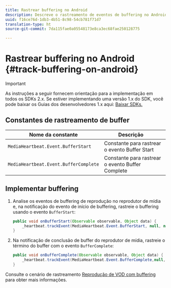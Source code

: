 ```yaml
---
title: Rastrear buffering no Android
description: Descreve o rastreamento de eventos de buffering no Android.
uuid: f16ce76d-1db3-4b51-8c98-54cb781f71d7
translation-type: ht
source-git-commit: 7da115fae0a05548173e8ca3ec68fae250128775

---
```



# Rastrear buffering no Android {#track-buffering-on-android}

>[!IMPORTANT]
>As instruções a seguir fornecem orientação para a implementação em todos os SDKs 2.x. Se estiver implementando uma versão 1.x do SDK, você pode baixar os Guias dos desenvolvedores 1.x aqui: [Baixar SDKs.](/help/sdk-implement/download-sdks.md)

## Constantes de rastreamento de buffer

| Nome da constante | Descrição     |
|---|---|
| `MediaHeartbeat.Event.BufferStart` | Constante para rastrear o evento Buffer Start |
| `MediaHeartbeat.Event.BufferComplete` | Constante para rastrear o evento Buffer Complete |

## Implementar buffering

1. Analise os eventos de buffering de reprodução no reprodutor de mídia e, na notificação do evento de início de buffering, rastreie o buffering usando o evento `BufferStart`:

   ```java
   public void onBufferStart(Observable observable, Object data) {  
       _heartbeat.trackEvent(MediaHeartbeat.Event.BufferStart, null, null); 
   }
   ```

1. Na notificação de conclusão de buffer do reprodutor de mídia, rastreie o término do buffer com o evento `BufferComplete`:

   ```java
   public void onBufferComplete(Observable observable, Object data) {  
       _heartbeat.trackEvent(MediaHeartbeat.Event.BufferComplete,null, null); 
   }
   ```

Consulte o cenário de rastreamento [Reprodução de VOD com buffering](/help/sdk-implement/tracking-scenarios/vod-buffering.md) para obter mais informações.
